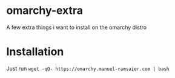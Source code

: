 # omarchy-extra
A few extra things i want to install on the omarchy distro 

# Installation
Just run `wget -qO- https://omarchy.manuel-ramsaier.com | bash`
